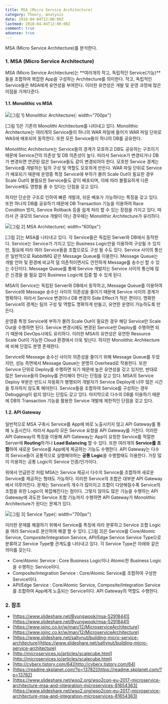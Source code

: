```yaml
---
title: MSA (Micro Service Architecture)
category: Theory, Analysis
date: 2018-04-04T12:00:00Z
lastmod: 2018-04-04T12:00:00Z
comment: true
adsense: true
---
```


MSA (Micro Service Architecture)를 분석한다.

### 1. MSA (Micro Service Architecture)

MSA (Micro Service Architecture)는 **여러개의 작고, 독립적인 Service(기능)**들을 조합하여 복잡한 App을 구성하는 Architecture를 의미한다. 작고, 독립적인 Service들은 MSA에게 유연성을 부여한다. 이러한 유연성은 개발 및 운영 과정에 많은 이점을 가져다준다.

#### 1.1. Monolithic vs MSA

![[그림 1] Monolithic Architecture]({{site.baseurl}}/images/theory_analysis/MSA/Monolithic_Architecture.PNG){: width="700px"}

[그림 1]은 기존의 Monolithi Architecture를 나타내고 있다. Monolithic Architecture는 여러개의 Service들이 하나의 WAR 파일에 들어가 WAR 파일 단위로 WAS에 배포되어 동작한다. 또한 모든 Service들이 하나의 DB를 공유한다.

Monolithic Architecture는 Service들의 경계가 모호하고 DB도 공유하는 구조이기 때문에 Service간의 의존성 및 DB 의존성이 높다. 따라서 Service가 변경되거나 DB가 변경되면 연관된 많은 Service들도 같이 변경되어야 한다. 모호한 Service 경계는 Service를 개발하는 팀의 구성 및 역할도 모호하게 만든다. WAR 파일 단위로 Service가 배포되기 때문에 운영중 특정 Service에 부하가 몰려 Scale Out이 필요한 경우 Scale Out이 불필요한 Service들도 같이 배포되며, 이에 따라 불필요하게 다른 Service에도 영향을 줄 수 있다는 단점을 갖고 있다.

하지만 단순한 구조로 인하여 빠른 개발과, 쉬운 배포가 가능하다는 특징을 갖고 있다. 또한 하나의 DB를 공유하기 때문에 DB Transaction 기능을 이용하여 Race Condition 방지, Service Rollback 등을 쉽게 처리 할 수 있는 장점을 가지고 있다. 따라서 큰 큐모의 Service 개발이 아닌 경우에는 Monolithic Architecture가 유리하다.

![[그림 2] MSA Architecture]({{site.baseurl}}/images/theory_analysis/MSA/MSA_Architecture.PNG){: width="600px"}

[그림 2]는 MSA를 나타내고 있다. 각 Service들은 독립된 Server와 DB에서 동작한다. Service는 Service가 가지고 있는 Business Logic만을 이용하여 구성될 수 있지만, 필요에 따라 여러 Service들을 조합으로도 구성 될 수도 있다. Service 사이의 통신은 일반적으로 RabbitMQ 같은 Message Queue를 이용한다. Message Queue는 개발 언어 및 환경에 비교적 덜 의존적이면서도 안전하게 Message를 송수신 할 수 있는 수단이다. Message Queue를 통해 Service 개발자는 Service 사이의 통신에 많은 신경을 쓸 필요 없이 Business Logic에 집중 할 수 있게 된다.

MSA의 Service는 독립된 Server와 DB에서 동작하고, Message Queue를 이용하여 Service와 Message 송수신 사이의 의존성을 줄이기 때문에 Service 사이의 경계가 명확하다. 따라서 Service 변경이나 DB 변경의 Side Effect가 적은 편이다. 명확한 Service의 경계는 팀의 구성 및 역할도 명확하게 만들고, 유연한 운영이 가능하도록 만든다.

운영중 특정 Service에 부하가 몰려 Scale Out이 필요한 경우 해당 Service만 Scale Out을 수행하면 된다. Service 변경시에도 변경된 Service만 Deploy를 수행하면 되기 때문에 DevOps시에도 유리하다. 이러한 MSA의 유연성은 유연한 Resource Scale Out이 가능한 Cloud 환경에서 더욱 빛난다. 하지만 Monolithic Architecture에 비해 단점도 분명 존재한다.

Service와 Message 송수신 사이의 의존성을 줄이기 위해 Message Queue를 두었지만, 성능 측면에서 Message Queue는 분명히 Overhead로 작용한다. 또한 Service 단위로 Deploy를 수행하면 되기 때문에 높은 유연성을 갖고 있지만, 반대로 많은 Service들의 Deploy를 관리해야 한다는 단점을 갖고 있다. MSA의 Service Deploy 부분은 반드시 자동화가 병행되어 개발자가 Service Deploy에 너무 많은 시간을 투자하지 않도록 해야한다. Service들을 조합하여 Service를 구성하는 경우 Debugging이 쉽지 않다는 단점도 갖고 있다. 마지막으로 다수의 DB를 이용하기 때문에 DB의 Transaction 기능을 활용한 Service 개발에 제한적인 단점을 갖고 있다.

#### 1.2. API Gateway

일반적으로 MSA 구축시 Service를 App에 바로 노출시키지 않고 API Gateway를 통해 노출시킨다. 따라서 App의 모든 Service 요청을 API Gateway를 거친다. 이러한 API Gateway의 특징을 이용해 API Gateway는 App이 요청한 Service를 적절한 Server에 **Routing**하거나 **Load Balancing** 할 수 있다. 또한 여러개의 **Service를 조합**하여 새로운 Service를 App에게 제공하는 기능도 수행한다. API Gateway는 다수의 Service들이 공통적으로 실행해야하는 **공통 Logic**을 수행할때도 이용한다. 가장 많이 이용하는 공통 Logic이 Service 인증/인가이다.

위에서 언급한것 처럼 MSA는 Service 제공시 다수의 Service를 조합하여 새로운 Service를 제공하는 형태도 가능하다. 이러한 Service의 조합은 대부분 API Gateway에서 이루어진다. 문제는 Service의 개수가 많아지고 조합이 다양해질수록 Service의 조합을 위한 Logic이 복잡해진다는 점이다. 그렇지 않아도 많은 기능을 수행하는 API Gateway에 과도한 Service 조합 기능까지 수행하면 API Gateway가 Monolithic Architecture가 된다는 문제가 있다.

![[그림 3] Service Type]({{site.baseurl}}/images/theory_analysis/MSA/Service_Type.PNG){: width="700px"}

이러한 문제를 해결하기 위해서 Service를 특징에 따라 분류하고 Service 조합 Logic을 여러 Service로 분산하여 해결 할 수 있다. [그림 3]은 Service를 Core/Atomic Service, Composite/Integration Service, API/Edge Service Service Type으로 분류하고 Service Type별 관계도를 나타내고 있다. 각 Service Type은 아래와 같은 의미를 갖는다.

* Core/Atomic Service : Core Business Logic이나 Atomic한 Business Logic을 수행하는 Service이다.
* Composite/Integration Service : Core/Atomic Service를 조합하여 구성한 Service이다.
* API/Edge Service : Core/Atomic Service, Composite/Integration Service를 조합하여 App에게 노출되는 Service이다. API Gateway의 역할도 수행한다.

### 2. 참조

* [https://www.slideshare.net/Byungwook/msa-52918441](https://www.slideshare.net/Byungwook/msa-52918441)
* [https://www.joinc.co.kr/w/man/12/MicroserviceArchitecture](https://www.joinc.co.kr/w/man/12/MicroserviceArchitecture)
* [https://www.slideshare.net/saltynut/building-micro-service-architecture](https://www.slideshare.net/saltynut/building-micro-service-architecture)
* [http://microservices.io/articles/scalecube.html](http://microservices.io/articles/scalecube.html)
* [http://cyberx.tistory.com/64](http://cyberx.tistory.com/64)
* [https://readme.skplanet.com/?p=13782](https://readme.skplanet.com/?p=13782)
* [https://www.slideshare.net/wso2.org/wso2con-eu-2017-microservice-architecture-msa-and-integration-microservices-81654363](https://www.slideshare.net/wso2.org/wso2con-eu-2017-microservice-architecture-msa-and-integration-microservices-81654363)
